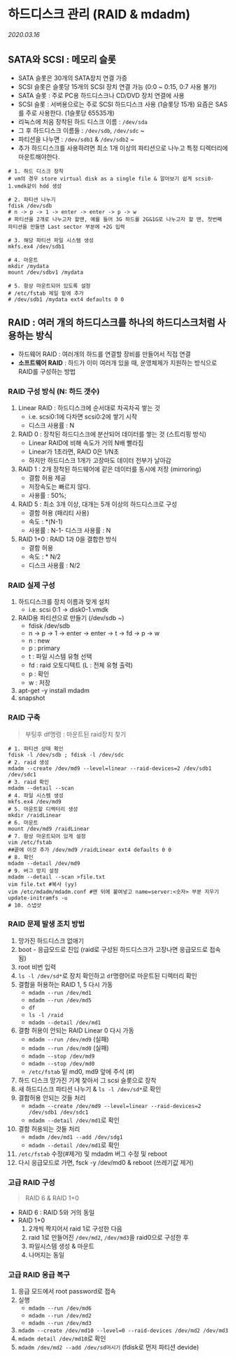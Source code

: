 # 하드디스크 관리 (RAID & mdadm)

###### 2020.03.16

## SATA와 SCSI : 메모리 슬롯
- SATA 슬롯은 30개의 SATA장치 연결 가증
- SCSI 슬롯은 슬롯당 15개의 SCSI 장치 연결 가능 (0:0 ~ 0:15, 0:7 사용 불가)
- SATA 슬롯 : 주로 PC용 하드디스크나 CD/DVD 장치 연결에 사용
- SCSI 슬롯 : 서버용으로는 주로 SCSI 하드디스크 사용 (1슬롯당 15개)
            요즘은 SAS를 주로 사용한다. (1슬롯당 65535개)<br />
- 리눅스에 처음 장착된 하드 디스크 이름 : `/dev/sda`
- 그 후 하드디스크 이름들 : `/dev/sdb`, `/dev/sdc` ~
- 파티션을 나누면 : `/dev/sdb1` & `/dev/sdb2` ~
- 추가 하드디스크를 사용하려면 최소 1개 이상의 파티션으로 나누고 특정 디렉터리에 마운트해야한다.
```shell
# 1. 하드 디스크 장착
# vm의 경우 store virtual disk as a single file & 알아보기 쉽게 scsi0-1.vmdk같이 hdd 생성

# 2. 파티션 나누기
fdisk /dev/sdb
# n -> p -> 1 -> enter -> enter -> p -> w
# 파티션을 2개로 나누고자 할땐, 예를 들어 3G 하드롤 2G&1G로 나누고자 할 땐, 첫번째 파티션을 만들땐 Last sector 부분에 +2G 입력

# 3. 해당 파티션 파일 시스템 생성
mkfs.ex4 /dev/sdb1

# 4. 마운트
mkdir /mydata
mount /dev/sdbv1 /mydata

# 5. 항상 마운트되어 있도록 설정
# /etc/fstab 제일 밑에 추가
# /dev/sdb1 /mydata ext4 defaults 0 0
```

## RAID : 여러 개의 하드디스크를 하나의 하드디스크처럼 사용하는 방식
- 하드웨어 RAID : 여러개의 하드를 연결할 장비를 만들어서 직접 연결
- **소프트웨어 RAID** : 하드가 이미 여러개 있을 때, 운영체제가 지원하는 방식으로 RAID를 구성하는 방법

### RAID 구성 방식 (N: 하드 갯수)
1. Linear RAID : 하드디스크에 순서대로 차곡차곡 쌓는 것
   - i.e. scsi0:1에 다차면 scsi0:2에 쌓기 시작
   - 디스크 사용률 : N
2. RAID 0 : 장착된 하드디스크에 분산되어 데이터를 쌓는 것 (스트리핑 방식)
   - Linear RAID에 비해 속도가 거의 N배 빨라짐
   - Linear가 1초라면, RAID 0은 1/N초
   - 하지만 하드디스크 1개가 고장마도 데이터 전부가 날아감
3. RAID 1 : 2개 장착된 하드웨어에 같은 데이터를 동시에 저장 (mirroring)
   - 결함 허용 제공
   - 저장속도는 빠르지 않다.
   - 사용률 : 50%;
4. RAID 5 : 최소 3개 이상, 대개는 5개 이상의 하드디스크로 구성
   - 결함 허용 (패리티 사용)
   - 속도 : *(N-1)
   - 사용률 : N-1- 디스크 사용률 : N
5. RAID 1+0 : RAID 1과 0을 결합한 방식
   - 결함 허용
   - 속도 : * N/2
   - 디스크 사용률 : N/2

### RAID 실제 구성

1. 하드디스크를 장치 이름과 맞게 설치
   - i.e. scsi 0:1  ->  disk0-1.vmdk
2. RAID용 파티션으로 만들기 (/dev/sdb ~)
   - fdisk /dev/sdb
   - n -> p -> 1 -> enter -> enter -> t -> fd -> p -> w
   - n : new
   - p : primary
   - t : 파일 시스템 유형 선택
   - fd : raid 오토디텍트 (L : 전체 유형 출력)
   - p : 확인
   - w : 저장
3. apt-get -y install mdadm
4. snapshot

### RAID 구축
> 부팅후 df명령 : 마운트된 raid장치 찾기
```shell
# 1. 파티션 상태 확인
fdisk -l /dev/sdb ; fdisk -l /dev/sdc
# 2. raid 생성
mdadm --create /dev/md9 --level=linear --raid-devices=2 /dev/sdb1 /dev/sdc1
# 3. raid 확인
mdadm --detail --scan
# 4. 파일 시스템 생성
mkfs.ex4 /dev/md9
# 5. 마운트할 디렉터리 생성
mkdir /raidLinear
# 6. 마운트
mount /dev/md9 /raidLinear
# 7. 항상 마운트되어 있게 설정
vim /etc/fstab
##끝에 이것 추가 /dev/md9 /raidLinear ext4 defaults 0 0
# 8. 확인
mdadm --detail /dev/md9
# 9. 버그 방지 설정
mdadm --detail --scan >file.txt
vim file.txt #복사 (yy)
vim /etc/mdadm/mdadm.conf #맨 뒤에 붙여넣고 name=server:<숫자> 부분 지우기
update-initramfs -u
# 10. 스냅샷
```

### RAID 문제 발생 조치 방법
1. 망가진 하드디스크 없애기
2. boot - 응급모드로 진입 (raid로 구성된 하드디스크가 고장나면 응급모드로 접속됨)
3. root 비번 입력
4. `ls -l /dev/sd*`로 장치 확인하고 `df`명령어로 마운트된 디렉터리 확인
5. 결함을 허용하는 RAID 1, 5 다시 가동
    - `mdadm --run /dev/md1`
    - `mdadm --run /dev/md5`
    - `df`
    - `ls -l /raid`
    - `mdadm --detail /dev/md1`
6. 결함 허용이 안되는 RAID Linear 0 다시 가동
    - `mdadm --run /dev/md9` (실패)
    - `mdadm --run /dev/md0` (실패)
    - `mdadm --stop /dev/md9`
    - `mdadm --stop /dev/md0`
    - `/etc/fstab` 밑 md0, md9 앞에 주석 (#)
7. 하드 디스크 망가진 기계 찾아서 그 scsi 슬롯으로 장착
8. 새 하드디스크 파티션 나누기 & `ls -l /dev/sd*`로 확인
9. 결함허용 안되는 것들 처리
    - `mdadm --create /dev/md9 --level=linear --raid-devices=2 /dev/sdb1 /dev/sdc1`
    - `mdadm --detail /dev/md1`로 확인
10. 결함 허용되는 것들 처리
    - `mdadm /dev/md1 --add /dev/sdg1`
    - `mdadm --detail /dev/md1`로 확인
11. `/etc/fstab` 수정(#제거) 및 mdadm 버그 수정 및 reboot
12. 다시 응급모드로 가면, fsck -y /dev/md0 & reboot (쓰레기값 제거)


### 고급 RAID 구성
> RAID 6 & RAID 1+0
- RAID 6 : RAID 5와 거의 동일 
- RAID 1+0
  1. 2개씩 짝지어서 raid 1로 구성한 다음
  2. raid 1로 만들어진 `/dev/md2`, `/dev/md3`을 raid0으로 구성한 후
  3. 파일시스템 생성 & 마운트
  4. 나머지는 동일
   

### 고급 RAID 응급 복구
1. 응급 모드에서 root password로 접속
2. 실행
   - `mdadm --run /dev/md6`
   - `mdadm --run /dev/md2`
   - `mdadm --run /dev/md3`
3. `mdadm --create /dev/md10 --level=0 --raid-devices /dev/md2 /dev/md3`
4. `mdadm detail /dev/md10`로 확인
5. `mdadm /dev/md2 --add /dev/sd머시기` (fdisk로 먼저 파티션 devide)